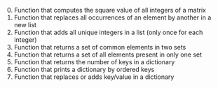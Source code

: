 0. Function that computes the square value of all integers of a matrix
1. Function that replaces all occurrences of an element by another in a new list
2. Function that adds all unique integers in a list (only once for each integer)
3. Function that returns a set of common elements in two sets
4. Function that returns a set of all elements present in only one set
5. Function that returns the number of keys in a dictionary
6. Function that prints a dictionary by ordered keys
7. Function that replaces or adds key/value in a dictionary
